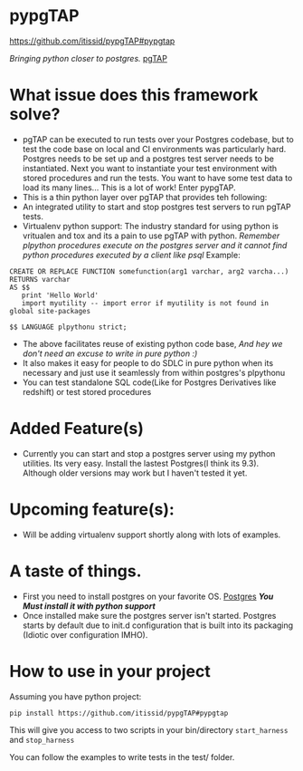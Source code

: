pypgTAP
=====
https://github.com/itissid/pypgTAP#pypgtap

*Bringing python closer to postgres.* [pgTAP](pgtap.org)

What issue does this framework solve?
=====
- pgTAP can be executed to run tests over your Postgres codebase, but to test the code base
on local and CI environments was particularly hard. Postgres needs to be set up and a postgres
test server needs to be instantiated. Next you want to instantiate your test environment with
stored procedures and run the tests. You want to have some test data to load its many lines...
This is a lot of work! Enter pypgTAP.
- This is a thin python layer over pgTAP that provides teh following:
 - An integrated utility to start and stop postgres test servers to run pgTAP tests.
 - Virtualenv python support: The industry standard for using python is vritualen and tox and its a pain to use pgTAP
 with python.
   *Remember plpython procedures execute on the postgres server and it cannot find python procedures executed by a
client like psql* Example:

```
CREATE OR REPLACE FUNCTION somefunction(arg1 varchar, arg2 varcha...)
RETURNS varchar
AS $$
   print 'Hello World'
   import myutility -- import error if myutility is not found in global site-packages

$$ LANGUAGE plpythonu strict;
```
 - The above facilitates reuse of existing python code base, *And hey we don't need an excuse to write in pure python :)*
 - It also makes it easy for people to do SDLC in pure python when its necessary and just use it seamlessly from within
postgres's plpythonu
 - You can test standalone SQL code(Like for Postgres Derivatives like redshift) or test stored procedures

Added Feature(s)
=====
- Currently you can start and stop a postgres server using my python utilities. Its very easy. Install the lastest Postgres(I think its 9.3). Although older versions may work but I haven't tested it yet.

Upcoming feature(s):
=====
- Will be adding virtualenv support shortly along with lots of examples.

A taste of things.
=====
- First you need to install postgres on your favorite OS. [Postgres](http://www.postgresql.org/download/macosx/)
***You Must install it with python support***
- Once installed make sure the postgres server isn't started. Postgres starts by default due to init.d configuration
that is built into its packaging (Idiotic over configuration IMHO).

How to use in your project
=====
Assuming you have python project:
```
pip install https://github.com/itissid/pypgTAP#pypgtap
```
This will give you access to two scripts in your bin/directory
`start_harness` and `stop_harness`

You can follow the examples to write tests in the test/ folder.
